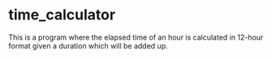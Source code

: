 # time_calculator
This is a program where the elapsed time of an hour is calculated in 12-hour format given a duration which will be added up.
